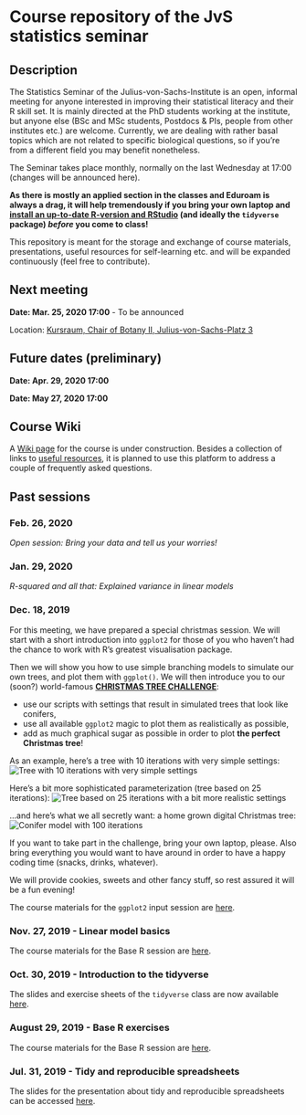 Course repository of the JvS statistics seminar
================

## Description

The Statistics Seminar of the Julius-von-Sachs-Institute is an open,
informal meeting for anyone interested in improving their statistical
literacy and their R skill set. It is mainly directed at the PhD
students working at the institute, but anyone else (BSc and MSc
students, Postdocs & PIs, people from other institutes etc.) are
welcome. Currently, we are dealing with rather basal topics which are
not related to specific biological questions, so if you’re from a
different field you may benefit nonetheless.

The Seminar takes place monthly, normally on the last Wednesday at 17:00
(changes will be announced here).

**As there is mostly an applied section in the classes and Eduroam is
always a drag, it will help tremendously if you bring your own laptop
and [install an up-to-date R-version and
RStudio](https://rstudio-education.github.io/hopr/starting.html) (and
ideally the `tidyverse` package) *before* you come to class\!**

This repository is meant for the storage and exchange of course
materials, presentations, useful resources for self-learning etc. and
will be expanded continuously (feel free to contribute).

## Next meeting

**Date: Mar. 25, 2020 17:00** - To be announced

Location: [Kursraum, Chair of Botany II,
Julius-von-Sachs-Platz 3](https://wueaddress.uni-wuerzburg.de/search/map/99992113)

## Future dates (preliminary)

**Date: Apr. 29, 2020 17:00**

**Date: May 27, 2020 17:00**

## Course Wiki

A [Wiki page](https://github.com/r-link/Julius_von_Stats/wiki) for the
course is under construction. Besides a collection of links to [useful
resources](https://github.com/r-link/Julius_von_Stats/wiki/Useful-resources),
it is planned to use this platform to address a couple of frequently
asked questions.

## Past sessions

### Feb. 26, 2020

*Open session: Bring your data and tell us your worries\!*

### Jan. 29, 2020

*R-squared and all that: Explained variance in linear models*

### Dec. 18, 2019

For this meeting, we have prepared a special christmas session. We will
start with a short introduction into `ggplot2` for those of you who
haven’t had the chance to work with R’s greatest visualisation package.

Then we will show you how to use simple branching models to simulate our
own trees, and plot them with `ggplot()`. We will then introduce you to
our (soon?) world-famous [**CHRISTMAS TREE
CHALLENGE**](https://github.com/r-link/christmas_tree_challenge/):

  - use our scripts with settings that result in simulated trees that
    look like conifers,
  - use all available `ggplot2` magic to plot them as realistically as
    possible,
  - add as much graphical sugar as possible in order to plot **the
    perfect Christmas tree**\!

As an example, here’s a tree with 10 iterations with very simple
settings: ![Tree with 10 iterations with very simple
settings](figures/tree1.png)

Here’s a bit more sophisticated parameterization (tree based on 25
iterations): ![Tree based on 25 iterations with a bit more realistic
settings](figures/tree2.png)

…and here’s what we all secretly want: a home grown digital Christmas
tree: ![Conifer model with 100 iterations](figures/animation.gif)

If you want to take part in the challenge, bring your own laptop,
please. Also bring everything you would want to have around in order to
have a happy coding time (snacks, drinks, whatever).

We will provide cookies, sweets and other fancy stuff, so rest assured
it will be a fun evening\!

The course materials for the `ggplot2` input session are
[here](https://github.com/r-link/Julius_von_Stats/tree/master/materials/2019-12-18%20R%20ggplot2%20intro).

### Nov. 27, 2019 - Linear model basics

The course materials for the Base R session are
[here](https://github.com/r-link/Julius_von_Stats/tree/master/materials/2019-11-27%20linear%20models).

### Oct. 30, 2019 - Introduction to the tidyverse

The slides and exercise sheets of the `tidyverse` class are now
available
[here](https://github.com/r-link/Julius_von_Stats/tree/master/materials/2019-10-30%20R%20tidyverse).

### August 29, 2019 - Base R exercises

The course materials for the Base R session are
[here](https://github.com/r-link/Julius_von_Stats/tree/master/materials/2019-08-28%20-%20base%20R%20exercises).

### Jul. 31, 2019 - Tidy and reproducible spreadsheets

The slides for the presentation about tidy and reproducible spreadsheets
can be accessed
[here](https://github.com/r-link/Julius_von_Stats/blob/master/materials/2019-07-31%20-%20tidy%20and%20reproducible%20spreadsheets/Tidy%20and%20reproducible%20spreadsheets%20\(presentation\).pdf).
